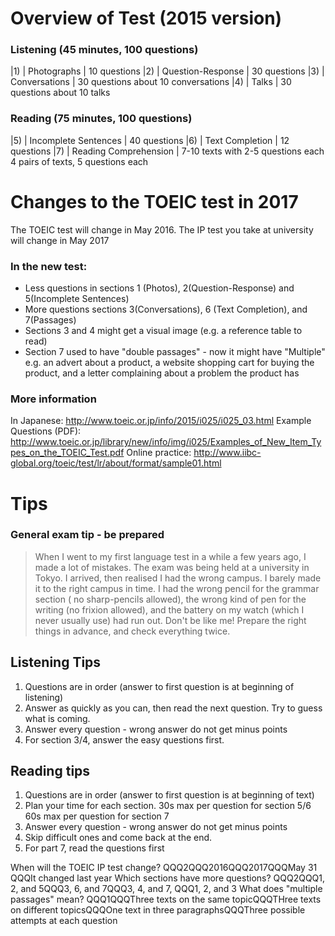 # Overview of Test (2015 version)
### Listening (45 minutes, 100 questions)

|1) |	Photographs			|	10 questions
|2) |	Question-Response	|	30 questions
|3) |	Conversations 		|	30 questions about 10 conversations
|4) | 	Talks 				|	30 questions about 10 talks

### Reading (75 minutes, 100 questions)
|5) |	Incomplete Sentences 	|	40 questions
|6) |	Text Completion 		|	12 questions
|7) |	Reading Comprehension 	|	7-10 texts with 2-5 questions each<br>4 pairs of texts, 5 questions each
# Changes to the TOEIC test in 2017
The TOEIC test will change in May 2016.
The IP test you take at university will change in May 2017
### In the new test:
* Less questions in sections 1 (Photos), 2(Question-Response) and 5(Incomplete Sentences)
* More questions sections 3(Conversations), 6 (Text Completion), and 7(Passages)
* Sections 3 and 4 might get a visual image (e.g. a reference table to read)
* Section 7 used to have "double passages" - now it might have "Multiple" e.g. an advert about a product, a website shopping cart for buying the product, and a letter complaining about a problem the product has

### More information
In Japanese: http://www.toeic.or.jp/info/2015/i025/i025_03.html
Example Questions (PDF): http://www.toeic.or.jp/library/new/info/img/i025/Examples_of_New_Item_Types_on_the_TOEIC_Test.pdf
Online practice: http://www.iibc-global.org/toeic/test/lr/about/format/sample01.html
# Tips
### General exam tip - be prepared
>When I went to my first language test in a while a few years ago, I made a lot of mistakes. The exam was being held at a university in Tokyo. I arrived, then realised I had the wrong campus. I barely made it to the right campus in time. I had the wrong pencil for the grammar section ( no sharp-pencils allowed), the wrong kind of pen for the writing (no frixion allowed), and the battery on my watch (which I never usually use) had run out. Don't be like me! Prepare the right things in advance, and check everything twice.
## Listening Tips
1) Questions are in order (answer to first question is at beginning of listening)
2) Answer as quickly as you can, then read the next question. Try to guess what is coming.
3) Answer every question - wrong answer do not get minus points
4) For section 3/4, answer the easy questions first.

## Reading tips
1) Questions are in order (answer to first question is at beginning of text)
2) Plan your time for each section.
	30s max per question for section 5/6
	60s max per question for section 7
3) Answer every question - wrong answer do not get minus points
4) Skip difficult ones and come back at the end.
5) For part 7, read the questions first

When will the TOEIC IP test change? QQQ2QQQ2016QQQ2017QQQMay 31 QQQIt changed last year
Which sections have more questions? QQQ2QQQ1, 2, and 5QQQ3, 6, and 7QQQ3, 4, and 7, QQQ1, 2, and 3
What does "multiple passages" mean? QQQ1QQQThree texts on the same topicQQQTHree texts on different topicsQQQOne text in three paragraphsQQQThree possible attempts at each question

